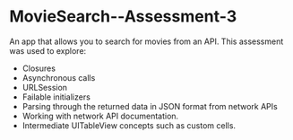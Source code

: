 # MovieSearch--Assessment-3

An app that allows you to search for movies from an API. 
This assessment was used to explore: 
- Closures
- Asynchronous calls
- URLSession
- Failable initializers
- Parsing through the returned data in JSON format from network APIs
- Working with network API documentation.
- Intermediate UITableView concepts such as custom cells.

